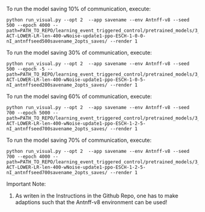 To run the model saving 10% of communication, execute:
```setup
python run_visual.py --opt 2  --app savename --env Antnff-v8 --seed 500 --epoch 4000 --path=PATH_TO_REPO/learning_event_triggered_control/pretrained_models/3_Ant/FINAL_NORM-ACT-LOWER-LR-len-400-wNoise-update1-ppo-ESCH-1-0-0-nI_antnffseed500savename_2opts_saves/ --render 1
```
To run the model saving 30% of communication, execute:
```setup
python run_visual.py --opt 2  --app savename --env Antnff-v8 --seed 500 --epoch -5 --path=PATH_TO_REPO/learning_event_triggered_control/pretrained_models/3_Ant/FINAL_NORM-ACT-LOWER-LR-len-400-wNoise-update1-ppo-ESCH-1-0-5-nI_antnffseed200savename_2opts_saves/ --render 1
```
To run the model saving 60% of communication, execute:
```setup
python run_visual.py --opt 2  --app savename --env Antnff-v8 --seed 700 --epoch 5000 --path=PATH_TO_REPO/learning_event_triggered_control/pretrained_models/3_Ant/FINAL_NORM-ACT-LOWER-LR-len-400-wNoise-update1-ppo-ESCH-1-2-5-nI_antnffseed700savename_2opts_saves/ --render 1
```
To run the model saving 70% of communication, execute:
```setup
python run_visual.py --opt 2  --app savename --env Antnff-v8 --seed 700 --epoch 4000 --path=PATH_TO_REPO/learning_event_triggered_control/pretrained_models/3_Ant/FINAL_NORM-ACT-LOWER-LR-len-400-wNoise-update1-ppo-ESCH-1-2-5-nI_antnffseed700savename_2opts_saves/ --render 1
```
Important Note:
1) As writen in the Instructions in the Github Repo, one has to make adaptions such that the Antnff-v8 environment can be used!
